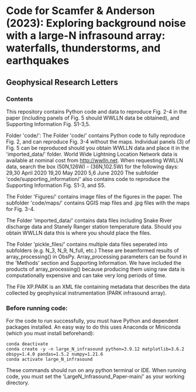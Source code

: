 # Code for Scamfer & Anderson (2023): Exploring background noise with a large-N infrasound array: waterfalls, thunderstorms, and earthquakes
## Geophysical Research Letters

### Contents
This repository contains Python code and data to reproduce Fig. 2-4 in the paper (including panels of Fig. 5 should WWLLN data be obtained), and Supporting Information Fig. S1-3,5.

Folder 'code/':
The Folder 'code/' contains Python code to fully reproduce Fig. 2, and can reproduce Fig. 3-4 without the maps.
Individual panels (3) of Fig. 5 can be reproduced should you obtain WWLLN data and place it in the 'imported_data/' folder. 
World Wide Lightning Location Network data is available at nominal cost from http://wwlln.net.
When requesting WWLLN data, search the box (50N,126W) - (36N,102.5W) for the following days:
29,30 April 2020
19,20 May 2020
5,6 June 2020
The subfolder 'code/supporting_information/' also contains code to reproduce the Supporting Information Fig. S1-3, and S5.

The Folder 'Figures/' contains image files of the figures in the paper.
The subfolder 'code/maps/' contains QGIS map files and .jpg files with the maps for Fig. 3-4.

The Folder 'imported_data/' contains data files including Snake River discharge data and Stanely Ranger station temperature data. Should you obtain WWLLN data this is where you should place the files.

The Folder 'pickle_files/' contains multiple data files seperated into subfolders (e.g. N_3, N_9, N_full, etc.) These are beamformed results of array_processing() in ObsPy. Array_processing parameters can be found in the 'Methods' section and Supporting Information. We have included the products of array_processing() because producing them using raw data is computationally expensive and can take very long periods of time.

The File XP.PARK is an XML file containing metadata that describes the data collected by geophysical instrumentation (PARK infrasound array).

### Before running code:
For the code to run successfully, you must have Python and dependent packages installed. An easy way to do this uses Anaconda or Miniconda (which you must install beforehand):
```
conda deactivate
conda create -y -n large_N_infrasound python=3.9.12 matplotlib=3.6.2 obspy=1.4.0 pandas=1.5.2 numpy=1.21.6
conda activate large_N_infrasound
```
These commands should run on any python terminal or IDE. When running code, you must set the 'LargeN_Infrasound_Paper-main/' as your working directory.


